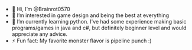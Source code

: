 - 👋 Hi, I’m @Brainrot0570
- 👀 I’m interested in game design and being the best at everything
- 🌱 I’m currently learning python. I've had some experience making basic programs/games in java and c#, but definitely beginner level and would appreciate any advice.
- ⚡ Fun fact: My favorite monster flavor is pipeline punch :)

